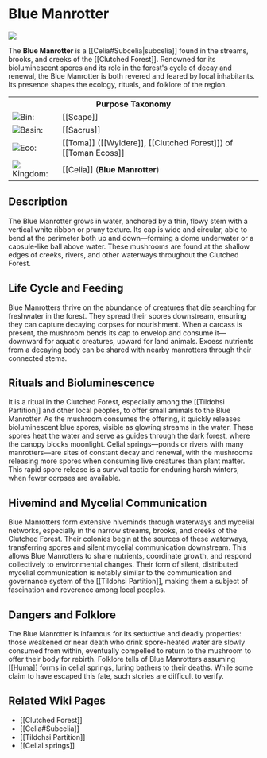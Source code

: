 <!-- wiki-header-section:start -->
# Blue Manrotter

<img src="wiki_images/Blue_Manrotter.png"><i></i></img>

The **Blue Manrotter** is a [[Celia#Subcelia|subcelia]] found in the streams, brooks, and creeks of the [[Clutched Forest]]. Renowned for its bioluminescent spores and its role in the forest's cycle of decay and renewal, the Blue Manrotter is both revered and feared by local inhabitants. Its presence shapes the ecology, rituals, and folklore of the region.

<!-- wiki-header-section:end -->

<!-- taxonomy-table-section:start -->
<div class="taxonomy-table">
  <table>
    <tr>
      <th colspan="3">Purpose Taxonomy</th>
    </tr>
    <tr>
      <td class="taxon-label"><img src="../svg/bin.svg" class="taxon-icon">Bin:</td>
      <td class="taxon-content" colspan="2">[[Scape]]</td>
    </tr>
    <tr>
      <td class="taxon-label"><img src="../svg/basin.svg" class="taxon-icon">Basin:</td>
      <td class="taxon-content" colspan="2">[[Sacrus]]</td>
    </tr>
    <tr>
      <td class="taxon-label"><img src="../svg/eco.svg" class="taxon-icon">Eco:</td>
      <td class="taxon-content" colspan="2">[[Toma]] ([[Wyldere]], [[Clutched Forest]]) of [[Toman Ecoss]]</td>
    </tr>
    <tr>
      <td class="taxon-label"><img src="../svg/kingdom.svg" class="taxon-icon">Kingdom:</td>
      <td class="taxon-content" colspan="2">[[Celia]] (<b>Blue Manrotter</b>)</td>
    </tr>
  </table>
</div>
<!-- taxonomy-table-section:end -->

## Description

The Blue Manrotter grows in water, anchored by a thin, flowy stem with a vertical white ribbon or pruny texture. Its cap is wide and circular, able to bend at the perimeter both up and down—forming a dome underwater or a capsule-like ball above water. These mushrooms are found at the shallow edges of creeks, rivers, and other waterways throughout the Clutched Forest.

## Life Cycle and Feeding

Blue Manrotters thrive on the abundance of creatures that die searching for freshwater in the forest. They spread their spores downstream, ensuring they can capture decaying corpses for nourishment. When a carcass is present, the mushroom bends its cap to envelop and consume it—downward for aquatic creatures, upward for land animals. Excess nutrients from a decaying body can be shared with nearby manrotters through their connected stems.

## Rituals and Bioluminescence

It is a ritual in the Clutched Forest, especially among the [[Tildohsi Partition]] and other local peoples, to offer small animals to the Blue Manrotter. As the mushroom consumes the offering, it quickly releases bioluminescent blue spores, visible as glowing streams in the water. These spores heat the water and serve as guides through the dark forest, where the canopy blocks moonlight. Celial springs—ponds or rivers with many manrotters—are sites of constant decay and renewal, with the mushrooms releasing more spores when consuming live creatures than plant matter. This rapid spore release is a survival tactic for enduring harsh winters, when fewer corpses are available.

## Hivemind and Mycelial Communication

Blue Manrotters form extensive hiveminds through waterways and mycelial networks, especially in the narrow streams, brooks, and creeks of the Clutched Forest. Their colonies begin at the sources of these waterways, transferring spores and silent mycelial communication downstream. This allows Blue Manrotters to share nutrients, coordinate growth, and respond collectively to environmental changes. Their form of silent, distributed mycelial communication is notably similar to the communication and governance system of the [[Tildohsi Partition]], making them a subject of fascination and reverence among local peoples.

## Dangers and Folklore

The Blue Manrotter is infamous for its seductive and deadly properties: those weakened or near death who drink spore-heated water are slowly consumed from within, eventually compelled to return to the mushroom to offer their body for rebirth. Folklore tells of Blue Manrotters assuming [[Huma]] forms in celial springs, luring bathers to their deaths. While some claim to have escaped this fate, such stories are difficult to verify.

## Related Wiki Pages

- [[Clutched Forest]]
- [[Celia#Subcelia]]
- [[Tildohsi Partition]]
- [[Celial springs]]

<!-- not-for-live-publishing:start -->
<!-- obsidian-pull:start -->

<!-- obsidian-pull:end -->
<!-- not-for-live-publishing:end -->